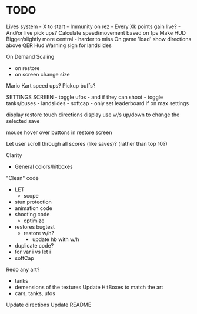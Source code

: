 # TODO

Lives system
    - X to start
    - Immunity on rez
    - Every Xk points gain live?
    - And/or live pick ups?
Calculate speed/movement based on fps
Make HUD Bigger/slightly more central
    - harder to miss
On game 'load' show directions above QER Hud
Warning sign for landslides

On Demand Scaling
- on restore
- on screen change size

Mario Kart speed ups?
Pickup buffs?

SETTINGS SCREEN
    - toggle ufos
        - and if they can shoot
    - toggle tanks/buses
    - landslides
    - softcap
    - only set leaderboard if on max settings

display restore touch directions
display use w/s up/down to change the selected save

mouse hover over buttons in restore screen

Let user scroll through all scores (like saves)? (rather than top 10?)

Clarity
- General colors/hitboxes

"Clean" code
- LET
    - scope
- stun protection
- animation code
- shooting code
    - optimize
- restores bugtest
    - restore w/h?
        - update hb with w/h
- duplicate code?
- for var i vs let i
- softCap

Redo any art?
- tanks
- demensions of the textures
Update HitBoxes to match the art
- cars, tanks, ufos

Update directions
Update README